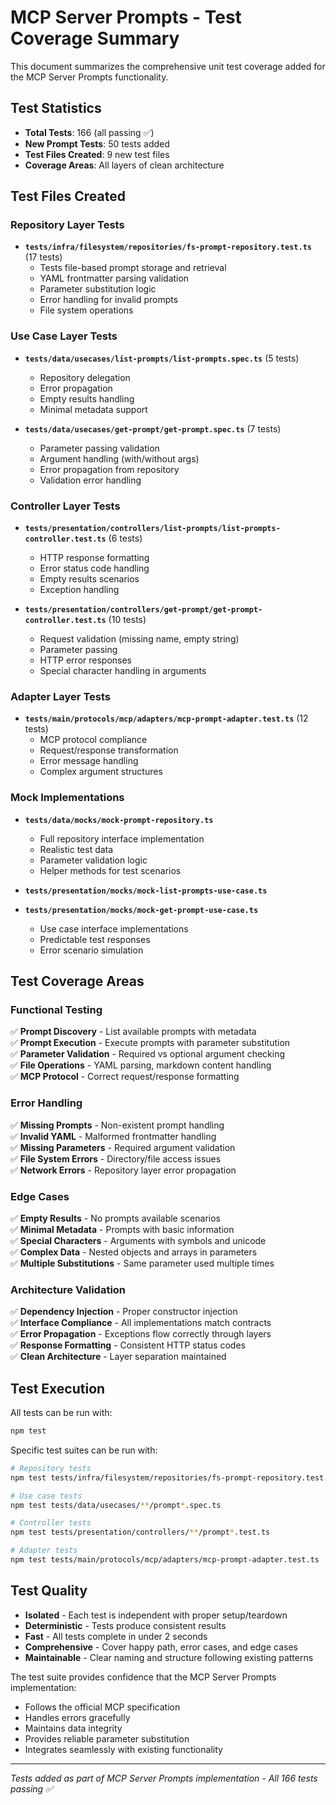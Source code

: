 # MCP Server Prompts - Test Coverage Summary

This document summarizes the comprehensive unit test coverage added for the MCP Server Prompts functionality.

## Test Statistics

- **Total Tests**: 166 (all passing ✅)
- **New Prompt Tests**: 50 tests added
- **Test Files Created**: 9 new test files
- **Coverage Areas**: All layers of clean architecture

## Test Files Created

### Repository Layer Tests
- **`tests/infra/filesystem/repositories/fs-prompt-repository.test.ts`** (17 tests)
  - Tests file-based prompt storage and retrieval
  - YAML frontmatter parsing validation
  - Parameter substitution logic
  - Error handling for invalid prompts
  - File system operations

### Use Case Layer Tests
- **`tests/data/usecases/list-prompts/list-prompts.spec.ts`** (5 tests)
  - Repository delegation
  - Error propagation
  - Empty results handling
  - Minimal metadata support

- **`tests/data/usecases/get-prompt/get-prompt.spec.ts`** (7 tests)
  - Parameter passing validation
  - Argument handling (with/without args)
  - Error propagation from repository
  - Validation error handling

### Controller Layer Tests
- **`tests/presentation/controllers/list-prompts/list-prompts-controller.test.ts`** (6 tests)
  - HTTP response formatting
  - Error status code handling
  - Empty results scenarios
  - Exception handling

- **`tests/presentation/controllers/get-prompt/get-prompt-controller.test.ts`** (10 tests)
  - Request validation (missing name, empty string)
  - Parameter passing
  - HTTP error responses
  - Special character handling in arguments

### Adapter Layer Tests
- **`tests/main/protocols/mcp/adapters/mcp-prompt-adapter.test.ts`** (12 tests)
  - MCP protocol compliance
  - Request/response transformation
  - Error message handling
  - Complex argument structures

### Mock Implementations
- **`tests/data/mocks/mock-prompt-repository.ts`**
  - Full repository interface implementation
  - Realistic test data
  - Parameter validation logic
  - Helper methods for test scenarios

- **`tests/presentation/mocks/mock-list-prompts-use-case.ts`**
- **`tests/presentation/mocks/mock-get-prompt-use-case.ts`**
  - Use case interface implementations
  - Predictable test responses
  - Error scenario simulation

## Test Coverage Areas

### Functional Testing
✅ **Prompt Discovery** - List available prompts with metadata  
✅ **Prompt Execution** - Execute prompts with parameter substitution  
✅ **Parameter Validation** - Required vs optional argument checking  
✅ **File Operations** - YAML parsing, markdown content handling  
✅ **MCP Protocol** - Correct request/response formatting  

### Error Handling
✅ **Missing Prompts** - Non-existent prompt handling  
✅ **Invalid YAML** - Malformed frontmatter handling  
✅ **Missing Parameters** - Required argument validation  
✅ **File System Errors** - Directory/file access issues  
✅ **Network Errors** - Repository layer error propagation  

### Edge Cases
✅ **Empty Results** - No prompts available scenarios  
✅ **Minimal Metadata** - Prompts with basic information  
✅ **Special Characters** - Arguments with symbols and unicode  
✅ **Complex Data** - Nested objects and arrays in parameters  
✅ **Multiple Substitutions** - Same parameter used multiple times  

### Architecture Validation
✅ **Dependency Injection** - Proper constructor injection  
✅ **Interface Compliance** - All implementations match contracts  
✅ **Error Propagation** - Exceptions flow correctly through layers  
✅ **Response Formatting** - Consistent HTTP status codes  
✅ **Clean Architecture** - Layer separation maintained  

## Test Execution

All tests can be run with:
```bash
npm test
```

Specific test suites can be run with:
```bash
# Repository tests
npm test tests/infra/filesystem/repositories/fs-prompt-repository.test.ts

# Use case tests  
npm test tests/data/usecases/**/prompt*.spec.ts

# Controller tests
npm test tests/presentation/controllers/**/prompt*.test.ts

# Adapter tests
npm test tests/main/protocols/mcp/adapters/mcp-prompt-adapter.test.ts
```

## Test Quality

- **Isolated** - Each test is independent with proper setup/teardown
- **Deterministic** - Tests produce consistent results
- **Fast** - All tests complete in under 2 seconds
- **Comprehensive** - Cover happy path, error cases, and edge cases
- **Maintainable** - Clear naming and structure following existing patterns

The test suite provides confidence that the MCP Server Prompts implementation:
- Follows the official MCP specification
- Handles errors gracefully
- Maintains data integrity
- Provides reliable parameter substitution
- Integrates seamlessly with existing functionality

---

*Tests added as part of MCP Server Prompts implementation - All 166 tests passing ✅*